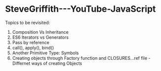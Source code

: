 # SteveGriffith---YouTube-JavaScript

Topics to be revisited:

1)  Composition Vs Inheritance
2)  ES6 Iterators vs Generators
3)  Pass by reference
4)  call(), apply(), bind()
5)  Another Primitive Type: Symbols
6)  Creating objects through Factory function and CLOSURES...ref file - Differnet ways of creating Objects

